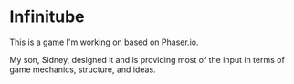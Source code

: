 # Infinitube

This is a game I'm working on based on Phaser.io.

My son, Sidney, designed it and is providing most of the input in
terms of game mechanics, structure, and ideas.
